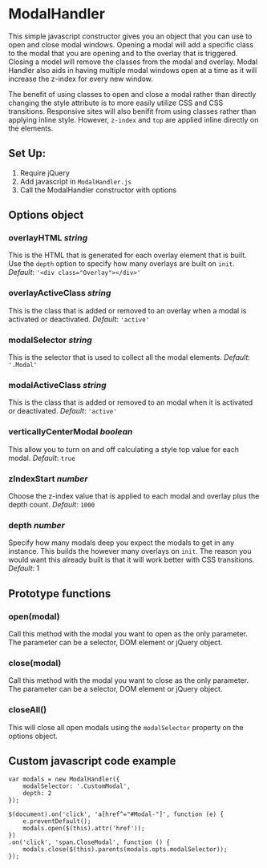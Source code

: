 # ModalHandler

This simple javascript constructor gives you an object that you can use to open and close modal windows. Opening a modal will add a specific class to the modal that you are opening and to the overlay that is triggered. Closing a model will remove the classes from the modal and overlay. Modal Handler also aids in having multiple modal windows open at a time as it will increase the z-index for every new window.

The benefit of using classes to open and close a modal rather than directly changing the style attribute is to more easily utilize CSS and CSS transitions. Responsive sites will also benifit from using classes rather than applying inline style. However, `z-index` and `top` are applied inline directly on the elements.

## Set Up:

1. Require jQuery
2. Add javascript in `ModalHandler.js`
3. Call the ModalHandler constructor with options

## Options object

### overlayHTML *string*
This is the HTML that is generated for each overlay element that is built. Use the `depth` option to specify how many overlays are built on `init`.
_Default_: `'<div class="Overlay"></div>'`

### overlayActiveClass *string*
This is the class that is added or removed to an overlay when a modal is activated or deactivated.
_Default_: `'active'`

### modalSelector *string*
This is the selector that is used to collect all the modal elements.
_Default_: `'.Modal'`

### modalActiveClass *string*
This is the class that is added or removed to an modal when it is activated or deactivated.
_Default_: `'active'`

### verticallyCenterModal *boolean*
This allow you to turn on and off calculating a style top value for each modal.
_Default_: `true`

### zIndexStart *number*
Choose the z-index value that is applied to each modal and overlay plus the depth count.
_Default_: `1000`

### depth *number*
Specify how many modals deep you expect the modals to get in any instance. This builds the however many overlays on `init`. The reason you would want this already built is that it will work better with CSS transitions.
_Default_: 1


## Prototype functions

### open(modal)
Call this method with the modal you want to open as the only parameter. The parameter can be a selector, DOM element or jQuery object.

### close(modal)
Call this method with the modal you want to close as the only parameter. The parameter can be a selector, DOM element or jQuery object.

### closeAll()
This will close all open modals using the `modalSelector` property on the options object.

## Custom javascript code example

    var modals = new ModalHandler({
        modalSelector: '.CustomModal',
        depth: 2
    });

    $(document).on('click', 'a[href^="#Modal-"]', function (e) {
        e.preventDefault();
        modals.open($(this).attr('href'));
    })
    .on('click', 'span.CloseModal', function () {
        modals.close($(this).parents(modals.opts.modalSelector));
    });